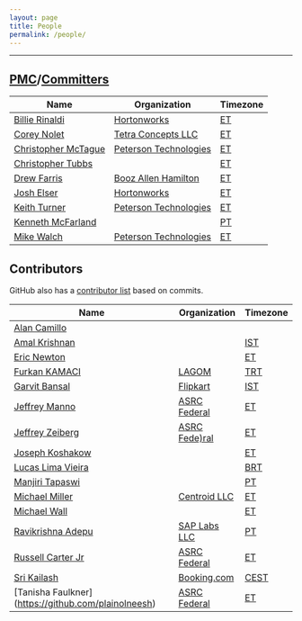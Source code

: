 ```yaml
---
layout: page
title: People
permalink: /people/
---
```


---

## [PMC]/[Committers]

| Name                                               | Organization                   | Timezone |
-----------------------------------------------------|--------------------------------|----------|
| [Billie Rinaldi](https://github.com/billierinaldi) | [Hortonworks][hw]              | [ET][et] |
| [Corey Nolet](https://github.com/cjnolet)          | [Tetra Concepts LLC][tc]       | [ET][et] |
| [Christopher McTague](https://github.com/cjmctague)| [Peterson Technologies][ptech] | [ET][et] |
| [Christopher Tubbs](https://github.com/ctubbsii)   |                                | [ET][et] |
| [Drew Farris](https://github.com/drewfarris)       | [Booz Allen Hamilton][bah]     | [ET][et] |
| [Josh Elser](https://github.com/joshelser)         | [Hortonworks][hw]              | [ET][et] |
| [Keith Turner](https://github.com/keith-turner)    | [Peterson Technologies][ptech] | [ET][et] |
| [Kenneth McFarland](https://github.com/kpm1985)    |                                | [PT][pt] |
| [Mike Walch](https://github.com/mikewalch)         | [Peterson Technologies][ptech] | [ET][et] |

## Contributors

GitHub also has a [contributor list](https://github.com/apache/fluo/graphs/contributors)
based on commits.

| Name                                                     | Organization                        | Timezone   |
-----------------------------------------------------------|-------------------------------------|------------|
| [Alan Camillo](https://github.com/alanblueshift)         |                                     |            |
| [Amal Krishnan](https://github.com/krishamal)            |                                     | [IST][ist] |
| [Eric Newton](https://github.com/ericnewton)             |                                     | [ET][et]   |
| [Furkan KAMACI](https://github.com/kamaci)               | [LAGOM](https://www.lagom.ai)       | [TRT][trt] |
| [Garvit Bansal](https://github.com/Garvit244)            | [Flipkart](https://www.flipkart.com)| [IST][ist] |
| [Jeffrey Manno](https://github.com/Manno15)              | [ASRC Federal](https://www.asrc.com)| [ET][et]   |
| [Jeffrey Zeiberg](https://github.com/jzeiberg)           | [ASRC Fede)ral](https://www.asrc.com)| [ET][et]   |
| [Joseph Koshakow](https://github.com/jkosh44)            |                                     | [ET][et]   |
| [Lucas Lima Vieira](https://github.com/llvieira)         |                                     | [BRT][brt] |
| [Manjiri Tapaswi](https://github.com/mptap)              |                                     | [PT][pt]   |
| [Michael Miller](https://github.com/milleruntime)        | [Centroid LLC][centroid]            | [ET][et]   |
| [Michael Wall](https://github.com/mjwall)                |                                     | [ET][et]   |
| [Ravikrishna Adepu](https://github.com/adepuravikrishna) | [SAP Labs LLC](https://sap.com)     | [PT][pt]   |
| [Russell Carter Jr](https://github.com/rcarterjr)        | [ASRC Federal](https://www.asrc.com)| [ET][et]   |
| [Sri Kailash](https://github.com/srikailash)		         | [Booking.com](https://booking.com)  | [CEST][cst]|
| [Tanisha Faulkner] (https://github.com/plainolneesh)     | [ASRC Federal](https://www.asrc.com)| [ET][et]   |

[Committers]: https://www.apache.org/foundation/how-it-works.html#committers
[tc]: http://www.tetraconcepts.com/
[hw]: https://hortonworks.com/
[ptech]: https://www.ptech-llc.com/
[bah]: https://www.boozallen.com/
[et]: https://www.timeanddate.com/time/zones/et
[pt]: https://www.timeanddate.com/time/zones/pt
[ist]: https://www.timeanddate.com/time/zones/ist
[PMC]: https://www.apache.org/foundation/how-it-works.html#pmc
[brt]: https://www.timeanddate.com/time/zones/brt
[centroid]: http://www.centroid-llc.com/
[cst]:https://www.timeanddate.com/time/zones/cest
[trt]: https://www.timeanddate.com/time/zones/trt


